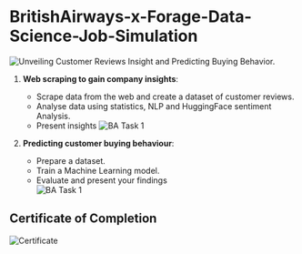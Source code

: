 # BritishAirways-x-Forage-Data-Science-Job-Simulation

![Unveiling Customer Reviews Insight and Predicting Buying Behavior.](https://github.com/ardizio/BritishAirways-x-Forage-Data-Science-Job-Simulation/blob/main/BA-init.png)

1. **Web scraping to gain company insights**:
   - Scrape data from the web and create a dataset of customer reviews.
   - Analyse data using statistics, NLP and HuggingFace sentiment Analysis.
   - Present insights
   ![BA Task 1](https://github.com/ardizio/BritishAirways-x-Forage-Data-Science-Job-Simulation/blob/main/Task1-EDA.png)

   
2. **Predicting customer buying behaviour**:
   - Prepare a dataset.
   - Train a Machine Learning model.
   - Evaluate and present your findings  
   ![BA Task 1](https://github.com/ardizio/BritishAirways-x-Forage-Data-Science-Job-Simulation/blob/main/Task2-ML.png)



## Certificate of Completion
![Certificate](https://github.com/ardizio/BritishAirways-x-Forage-Data-Science-Job-Simulation/blob/main/forage-ba-certificate.png)
